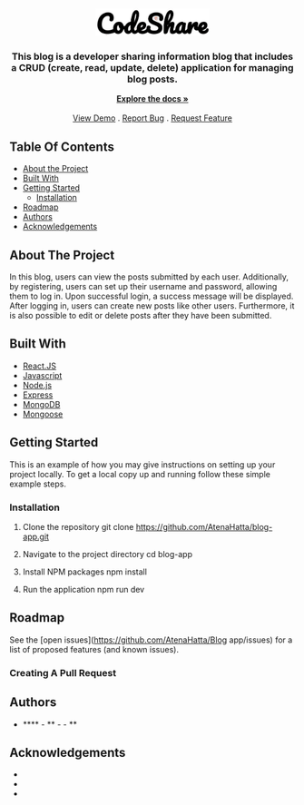 <br/>
<p align="center">
  <a href="https://github.com/AtenaHatta/Blog app">
    <img src="blogappLogo.png" alt="Logo" width=40%>
  </a>

  <h3 align="center">This blog is a developer sharing information blog that includes a CRUD (create, read, update, delete) application for managing blog posts.</h3>

  <p align="center">
    <a href="https://github.com/AtenaHatta/Blog app"><strong>Explore the docs »</strong></a>
    <br/>
    <br/>
    <a href="https://github.com/AtenaHatta/Blog app">View Demo</a>
    .
    <a href="https://github.com/AtenaHatta/Blog app/issues">Report Bug</a>
    .
    <a href="https://github.com/AtenaHatta/Blog app/issues">Request Feature</a>
  </p>
</p>

## Table Of Contents

* [About the Project](#about-the-project)
* [Built With](#built-with)
* [Getting Started](#getting-started)
  * [Installation](#installation)
* [Roadmap](#roadmap)
* [Authors](#authors)
* [Acknowledgements](#acknowledgements)

## About The Project

In this blog, users can view the posts submitted by each user. Additionally, by registering, users can set up their username and password, allowing them to log in. Upon successful login, a success message will be displayed. After logging in, users can create new posts like other users. Furthermore, it is also possible to edit or delete posts after they have been submitted.

## Built With



* [React.JS]()
* [Javascript]()
* [Node.js]()
* [Express]()
* [MongoDB]()
* [Mongoose]()

## Getting Started

This is an example of how you may give instructions on setting up your project locally.
To get a local copy up and running follow these simple example steps.

### Installation

1. Clone the repository
git clone https://github.com/AtenaHatta/blog-app.git

2. Navigate to the project directory
cd blog-app

3. Install NPM packages
npm install

4. Run the application
npm run dev

## Roadmap

See the [open issues](https://github.com/AtenaHatta/Blog app/issues) for a list of proposed features (and known issues).

### Creating A Pull Request



## Authors

* **** - ** - []() - **

## Acknowledgements

* []()
* []()
* []()

